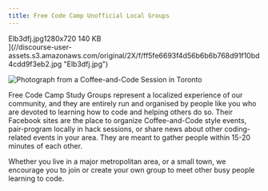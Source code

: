 ```yaml
---
title: Free Code Camp Unofficial Local Groups
---
```


<div class="meta"><span class="filename">Elb3dfj.jpg</span><span class="informations">1280x720 140 KB</span><span class="expand"></span></div>](//discourse-user-assets.s3.amazonaws.com/original/2X/f/ff5fe6693f4d56b6b6b768d91f10bd4cdd9f3eb2.jpg "Elb3dfj.jpg") </div>

![Photograph from a Coffee-and-Code Session in Toronto](https://res.cloudinary.com/hijerboa/image/upload/v1511457632/FCCthing_aygoxb.jpg)

Free Code Camp Study Groups represent a localized experience of our community, and they are entirely run and organised by people like you who are devoted to learning how to code and helping others do so. Their Facebook sites are the place to organize Coffee-and-Code style events, pair-program locally in hack sessions, or share news about other coding-related events in your area. They are meant to gather people within 15-20 minutes of each other.

Whether you live in a major metropolitan area, or a small town, we encourage you to join or create your own group to meet other busy people learning to code.
